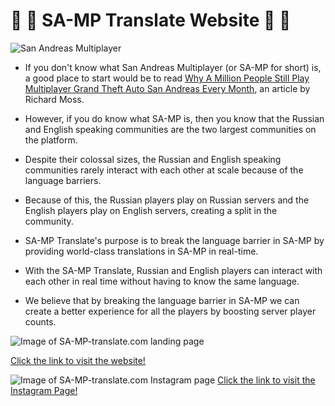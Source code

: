 # 🚀 🎉 SA-MP Translate Website 🚀 🎉

![San Andreas Multiplayer](https://www.sa-mp.com/images/logo.gif)

- If you don't know what San Andreas Multiplayer (or SA-MP for short) is, a good place to start would be to read [Why A Million People Still Play Multiplayer Grand Theft Auto San Andreas Every Month](https://www.rockpapershotgun.com/2016/09/15/why-a-million-people-still-play-multiplayer-grand-theft-auto-san-andreas-every-month/ "Article"), an article by Richard Moss.

- However, if you do know what SA-MP is, then you know that the Russian and English speaking communities are the two largest communities on the platform. 
- Despite their colossal sizes, the Russian and English speaking communities rarely interact with each other at scale because of the language barriers.
- Because of this, the Russian players play on Russian servers and the English players play on English servers, creating a split in the community.
- SA-MP Translate's purpose is to break the language barrier in SA-MP by providing world-class translations in SA-MP in real-time.
- With the SA-MP Translate, Russian and English players can interact with each other in real time without having to know the same language.
- We believe that by breaking the language barrier in SA-MP we can create a better experience for all the players by boosting server player counts.

![Image of SA-MP-translate.com landing page](https://imgur.com/HF34z6x.png)

[Click the link to visit the website!](https://sa-mp-translate-dev.myshopify.com/ "SA-MP-Translate's Homepage")

![Image of SA-MP-translate.com Instagram page](https://i.imgur.com/iGC6E1L.png)
[Click the link to visit the Instagram Page!](https://www.instagram.com/samp_translate/ "SA-MP-Translate's Instagram Page")
